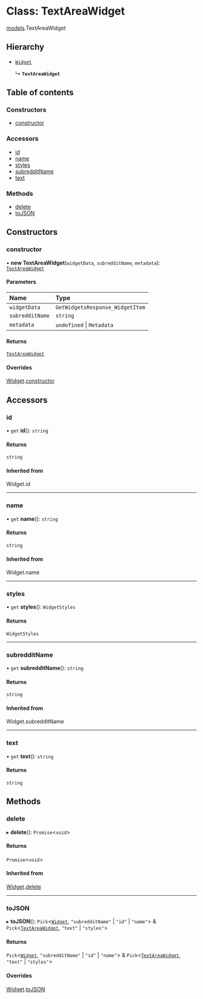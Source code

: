 # Class: TextAreaWidget

[models](../modules/models.md).TextAreaWidget

## Hierarchy

- [`Widget`](models.Widget.md)

  ↳ **`TextAreaWidget`**

## Table of contents

### Constructors

- [constructor](models.TextAreaWidget.md#constructor)

### Accessors

- [id](models.TextAreaWidget.md#id)
- [name](models.TextAreaWidget.md#name)
- [styles](models.TextAreaWidget.md#styles)
- [subredditName](models.TextAreaWidget.md#subredditname)
- [text](models.TextAreaWidget.md#text)

### Methods

- [delete](models.TextAreaWidget.md#delete)
- [toJSON](models.TextAreaWidget.md#tojson)

## Constructors

### <a id="constructor" name="constructor"></a> constructor

• **new TextAreaWidget**(`widgetData`, `subredditName`, `metadata`): [`TextAreaWidget`](models.TextAreaWidget.md)

#### Parameters

| Name            | Type                            |
| :-------------- | :------------------------------ |
| `widgetData`    | `GetWidgetsResponse_WidgetItem` |
| `subredditName` | `string`                        |
| `metadata`      | `undefined` \| `Metadata`       |

#### Returns

[`TextAreaWidget`](models.TextAreaWidget.md)

#### Overrides

[Widget](models.Widget.md).[constructor](models.Widget.md#constructor)

## Accessors

### <a id="id" name="id"></a> id

• `get` **id**(): `string`

#### Returns

`string`

#### Inherited from

Widget.id

---

### <a id="name" name="name"></a> name

• `get` **name**(): `string`

#### Returns

`string`

#### Inherited from

Widget.name

---

### <a id="styles" name="styles"></a> styles

• `get` **styles**(): `WidgetStyles`

#### Returns

`WidgetStyles`

---

### <a id="subredditname" name="subredditname"></a> subredditName

• `get` **subredditName**(): `string`

#### Returns

`string`

#### Inherited from

Widget.subredditName

---

### <a id="text" name="text"></a> text

• `get` **text**(): `string`

#### Returns

`string`

## Methods

### <a id="delete" name="delete"></a> delete

▸ **delete**(): `Promise`\<`void`\>

#### Returns

`Promise`\<`void`\>

#### Inherited from

[Widget](models.Widget.md).[delete](models.Widget.md#delete)

---

### <a id="tojson" name="tojson"></a> toJSON

▸ **toJSON**(): `Pick`\<[`Widget`](models.Widget.md), `"subredditName"` \| `"id"` \| `"name"`\> & `Pick`\<[`TextAreaWidget`](models.TextAreaWidget.md), `"text"` \| `"styles"`\>

#### Returns

`Pick`\<[`Widget`](models.Widget.md), `"subredditName"` \| `"id"` \| `"name"`\> & `Pick`\<[`TextAreaWidget`](models.TextAreaWidget.md), `"text"` \| `"styles"`\>

#### Overrides

[Widget](models.Widget.md).[toJSON](models.Widget.md#tojson)

